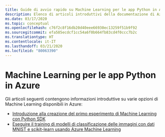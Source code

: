 ```yaml
---
title: Guide di avvio rapido su Machine Learning per le app Python in Azure
description: Elenco di articoli introduttivi della documentazione di Azure su Machine Learning per le app Python.
ms.date: 03/17/2020
ms.topic: conceptual
ms.openlocfilehash: c76f2c8f16db20d40eee66930ec13259f51b9f92
ms.sourcegitcommit: efa585ecdcf1cc54a6f0b664fb83cd4f0ccc7b2c
ms.translationtype: HT
ms.contentlocale: it-IT
ms.lasthandoff: 03/21/2020
ms.locfileid: "80063390"
---
```

# <a name="machine-learning-for-python-apps-on-azure"></a>Machine Learning per le app Python in Azure

Gli articoli seguenti contengono informazioni introduttive su varie opzioni di Machine Learning disponibili in Azure:

- [Introduzione alla creazione del primo esperimento di Machine Learning con Python SDK](/azure/machine-learning/tutorial-1st-experiment-sdk-setup)
- [Eseguire il training di modelli di classificazione delle immagini con dati MNIST e scikit-learn usando Azure Machine Learning](/azure/machine-learning/tutorial-train-models-with-aml)
